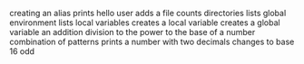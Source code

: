 creating an alias
prints hello user
adds a file 
counts directories
lists global environment
lists local variables
creates a local variable
creates a global variable
an addition
division
to the power
to the base of a number
combination of patterns
prints a number with two decimals
changes to base 16
odd
